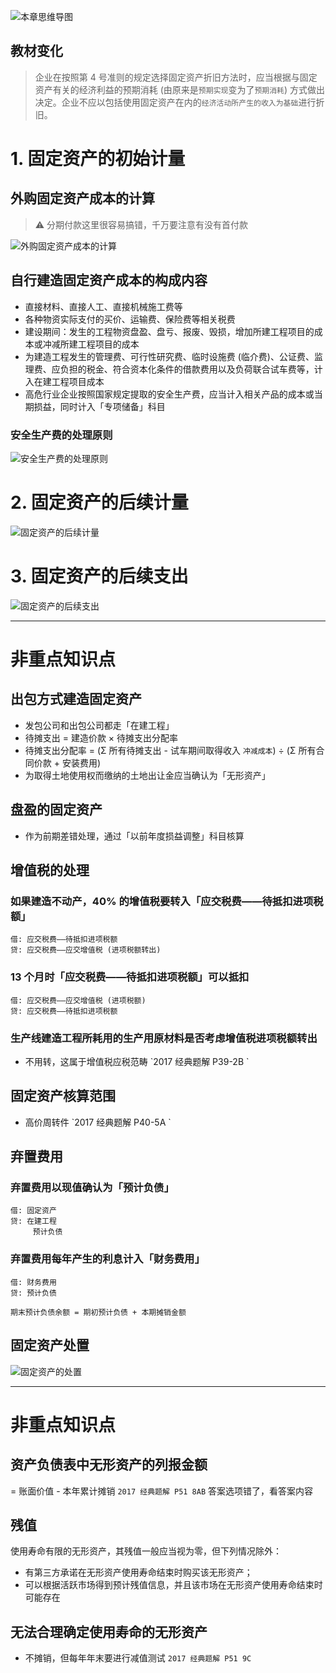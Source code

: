 ![][image-1]
## 教材变化
> 企业在按照第 4 号准则的规定选择固定资产折旧方法时，应当根据与固定资产有关的经济利益的预期消耗 (由原来是`预期实现`变为了`预期消耗`) 方式做出决定。企业不应以包括使用固定资产在内的`经济活动所产生的收入为基础`进行折旧。

# 1. 固定资产的初始计量
## 外购固定资产成本的计算
> ⚠️ 分期付款这里很容易搞错，千万要注意有没有首付款

![][image-2]

## 自行建造固定资产成本的构成内容
- 直接材料、直接人工、直接机械施工费等
- 各种物资实际支付的买价、运输费、保险费等相关税费
- 建设期间：发生的工程物资盘盈、盘亏、报废、毁损，增加所建工程项目的成本或冲减所建工程项目的成本
- 为建造工程发生的管理费、可行性研究费、临时设施费 (临介费)、公证费、监理费、应负担的税金、符合资本化条件的借款费用以及负荷联合试车费等，计入在建工程项目成本
- 高危行业企业按照国家规定提取的安全生产费，应当计入相关产品的成本或当期损益，同时计入「专项储备」科目

### 安全生产费的处理原则
![][image-3]

# 2. 固定资产的后续计量
![][image-4]

# 3. 固定资产的后续支出
![][image-5]

---- 
# 非重点知识点
## 出包方式建造固定资产
- 发包公司和出包公司都走「在建工程」
- 待摊支出 = 建造价款 × 待摊支出分配率
- 待摊支出分配率 = (Σ 所有待摊支出 - 试车期间取得收入 `冲减成本`) ÷ (Σ 所有合同价款 + 安装费用)
- 为取得土地使用权而缴纳的土地出让金应当确认为「无形资产」

## 盘盈的固定资产
- 作为前期差错处理，通过「以前年度损益调整」科目核算

## 增值税的处理
### 如果建造不动产，40% 的增值税要转入「应交税费——待抵扣进项税额」
	借: 应交税费——待抵扣进项税额
	贷: 应交税费——应交增值税 (进项税额转出) 

### 13 个月时「应交税费——待抵扣进项税额」可以抵扣
	借: 应交税费——应交增值税 (进项税额) 
	贷: 应交税费——待抵扣进项税额

### 生产线建造工程所耗用的生产用原材料是否考虑增值税进项税额转出
- 不用转，这属于增值税应税范畴 \`2017 经典题解 P39-2B
	\`
## 固定资产核算范围
- 高价周转件 \`2017 经典题解 P40-5A
	\`
## 弃置费用
### 弃置费用以现值确认为「预计负债」
	借: 固定资产
	贷: 在建工程
	     预计负债

### 弃置费用每年产生的利息计入「财务费用」
	借: 财务费用
	贷: 预计负债
	
	期末预计负债余额 = 期初预计负债 + 本期摊销金额

## 固定资产处置
![][image-6]

---- 
# 非重点知识点
## 资产负债表中无形资产的列报金额
= 账面价值 - 本年累计摊销 `2017 经典题解 P51 8AB` 答案选项错了，看答案内容

## 残值
使用寿命有限的无形资产，其残值一般应当视为零，但下列情况除外： 
- 有第三方承诺在无形资产使用寿命结束时购买该无形资产；
- 可以根据活跃市场得到预计残值信息，并且该市场在无形资产使用寿命结束时可能存在

## 无法合理确定使用寿命的无形资产
- 不摊销，但每年年末要进行减值测试 `2017 经典题解 P51 9C`


[image-1]:	http://pic.yupoo.com/jean0326/HgzKNaWp/JKHqL.jpg "本章思维导图"
[image-2]:	http://pic.yupoo.com/jean0326/HjkxgXvO/uBr1j.png "外购固定资产成本的计算"
[image-3]:	http://pic.yupoo.com/jean0326/HgATmHlx/DFKTT.png "安全生产费的处理原则"
[image-4]:	http://pic.yupoo.com/jean0326/HjkxgNPe/BotUu.png "固定资产的后续计量"
[image-5]:	http://pic.yupoo.com/jean0326/HgBGeFqV/14jrXy.png "固定资产的后续支出"
[image-6]:	http://pic.yupoo.com/jean0326/HgGKmux6/H4odU.png "固定资产的处置"